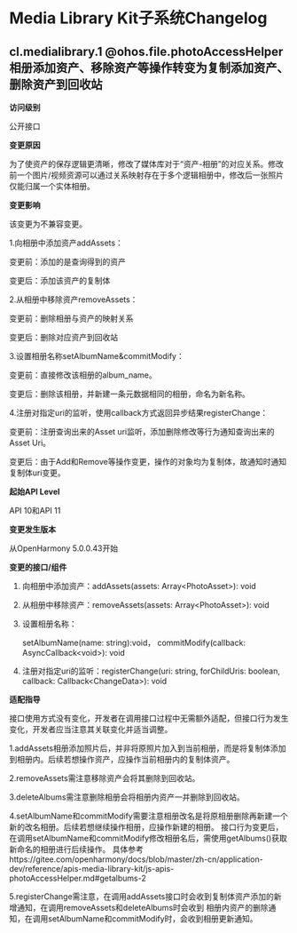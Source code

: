 # Media Library Kit子系统Changelog

## cl.medialibrary.1 @ohos.file.photoAccessHelper相册添加资产、移除资产等操作转变为复制添加资产、删除资产到回收站

**访问级别**

公开接口

**变更原因**

为了使资产的保存逻辑更清晰，修改了媒体库对于“资产-相册”的对应关系。修改前一个图片/视频资源可以通过关系映射存在于多个逻辑相册中，修改后一张照片仅能归属一个实体相册。

**变更影响**

该变更为不兼容变更。

1.向相册中添加资产addAssets：

  变更前：添加的是查询得到的资产

  变更后：添加该资产的复制体

2.从相册中移除资产removeAssets：

  变更前：删除相册与资产的映射关系

  变更后：删除对应资产到回收站

3.设置相册名称setAlbumName&commitModify：

  变更前：直接修改该相册的album_name。
  
  变更后：删除该相册，并新建一条元数据相同的相册，命名为新名称。

4.注册对指定uri的监听，使用callback方式返回异步结果registerChange：

  变更前：注册查询出来的Asset uri监听，添加删除修改等行为通知查询出来的Asset Uri。

  变更后：由于Add和Remove等操作变更，操作的对象均为复制体，故通知时通知复制体uri变更。


**起始API Level**

API 10和API 11

**变更发生版本**

从OpenHarmony 5.0.0.43开始

**变更的接口/组件**

1. 向相册中添加资产：addAssets(assets: Array\<PhotoAsset>): void
2. 从相册中移除资产：removeAssets(assets: Array\<PhotoAsset>): void
3. 设置相册名称：

   setAlbumName(name: string):void，
   commitModify(callback: AsyncCallback\<void>): void

4. 注册对指定uri的监听：registerChange(uri: string, forChildUris: boolean, callback: Callback\<ChangeData>): void

**适配指导**

接口使用方式没有变化，开发者在调用接口过程中无需额外适配，但接口行为发生变化，开发者应当注意其关联变化并适当调整。

1.addAssets相册添加照片后，并非将原照片加入到当前相册，而是将复制体添加到相册内。后续若想操作资产，应操作当前相册内的复制体资产。

2.removeAssets需注意移除资产会将其删除到回收站。

3.deleteAlbums需注意删除相册会将相册内资产一并删除到回收站。

4.setAlbumName和commitModify需要注意相册改名是将原相册删除再新建一个新的改名相册。后续若想继续操作相册，应操作新建的相册。
接口行为变更后，在调用setAlbumName和commitModify修改相册名后，需使用getAlbums()获取新命名的相册进行后续操作。
具体参考https://gitee.com/openharmony/docs/blob/master/zh-cn/application-dev/reference/apis-media-library-kit/js-apis-photoAccessHelper.md#getalbums-2

5.registerChange需注意，在调用addAssets接口时会收到复制体资产添加的新增通知，在调用removeAssets和deleteAlbums时会收到
相册内资产的删除通知，在调用setAlbumName和commitModify时，会收到相册更新通知。